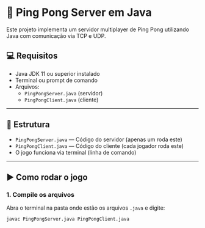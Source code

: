 # 🏓 Ping Pong Server em Java

Este projeto implementa um servidor multiplayer de Ping Pong utilizando Java com comunicação via TCP e UDP.

## 💻 Requisitos

- Java JDK 11 ou superior instalado
- Terminal ou prompt de comando
- Arquivos:
  - `PingPongServer.java` (servidor)
  - `PingPongClient.java` (cliente)

---

## 📁 Estrutura

- `PingPongServer.java` — Código do servidor (apenas um roda este)
- `PingPongClient.java` — Código do cliente (cada jogador roda este)
- O jogo funciona via terminal (linha de comando)

---

## ▶️ Como rodar o jogo

### 1. Compile os arquivos

Abra o terminal na pasta onde estão os arquivos `.java` e digite:

```bash
javac PingPongServer.java PingPongClient.java
